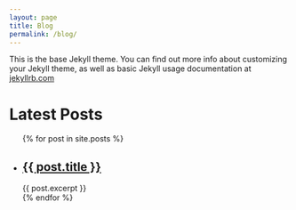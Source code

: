 ```yaml
---
layout: page
title: Blog
permalink: /blog/
---
```


This is the base Jekyll theme. You can find out more info about customizing your Jekyll theme, as well as basic Jekyll usage documentation at [jekyllrb.com](https://jekyllrb.com/)

<h1>Latest Posts</h1>

<ul>
  {% for post in site.posts %}
    <li>
      <h2><a href="{{ post.url }}">{{ post.title }}</a></h2>
      {{ post.excerpt }}
    </li>
  {% endfor %}
</ul>